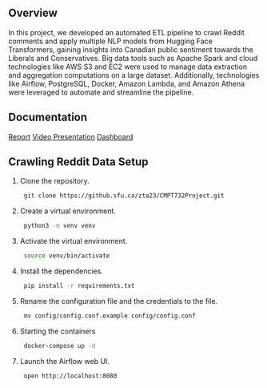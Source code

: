 
## Overview

In this project, we developed an automated ETL pipeline to crawl Reddit comments and apply multiple NLP models from Hugging Face Transformers, gaining insights into Canadian public sentiment towards the Liberals and Conservatives. Big data tools such as Apache Spark and cloud technologies like AWS S3 and EC2 were used to manage data extraction and aggregation computations on a large dataset. Additionally, technologies like Airflow, PostgreSQL, Docker, Amazon Lambda, and Amazon Athena were leveraged to automate and streamline the pipeline.

## Documentation 

[Report](https://github.sfu.ca/zta23/CMPT732Project/blob/9078fd23bc3c5b6b8530fa5f7ac9bd5dee0eca4f/CMPT_732___Report.pdf)
[Video Presentation](https://drive.google.com/file/d/12Frf1zKLjWzxIBXkFeni1EzBZjPkalFC/view)
[Dashboard](https://github.sfu.ca/zta23/CMPT732Project/blob/9d967937164c6450a035288f67d2a7a150c7a398/Final%20Project%20Dashboard-2.pbix)

## Crawling Reddit Data Setup
1. Clone the repository.
   ```bash
    git clone https://github.sfu.ca/zta23/CMPT732Project.git
   ```
2. Create a virtual environment.
   ```bash
    python3 -m venv venv
   ```
3. Activate the virtual environment.
   ```bash
    source venv/bin/activate
   ```
4. Install the dependencies.
   ```bash
    pip install -r requirements.txt
   ```
5. Rename the configuration file and the credentials to the file.
   ```bash
    mv config/config.conf.example config/config.conf
   ```
6. Starting the containers
   ```bash
    docker-compose up -d
   ```
7. Launch the Airflow web UI.
   ```bash
    open http://localhost:8080
   ```

